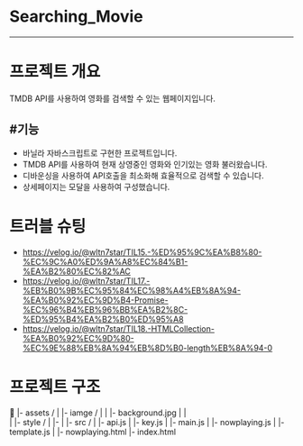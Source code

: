 # Searching_Movie
---------------
# 프로젝트 개요

TMDB API를 사용하여 영화를 검색할 수 있는 웹페이지입니다.

#기능
---------------
- 바닐라 자바스크립트로 구현한 프로젝트입니다.
- TMDB API를 사용하여 현재 상영중인 영화와 인기있는 영화 불러왔습니다.
- 디바운싱을 사용하여 API호출을 최소화해 효율적으로 검색할 수 있습니다.
- 상세페이지는 모달을 사용하여 구성했습니다.

# 트러블 슈팅
- https://velog.io/@wltn7star/TIL15.-%ED%95%9C%EA%B8%80-%EC%9C%A0%ED%9A%A8%EC%84%B1-%EA%B2%80%EC%82%AC
- https://velog.io/@wltn7star/TIL17.-%EB%B0%9B%EC%95%84%EC%98%A4%EB%8A%94-%EA%B0%92%EC%9D%B4-Promise-%EC%96%B4%EB%96%BB%EA%B2%8C-%ED%95%B4%EA%B2%B0%ED%95%A8
- https://velog.io/@wltn7star/TIL18.-HTMLCollection-%EA%B0%92%EC%9D%80-%EC%9E%88%EB%8A%94%EB%8D%B0-length%EB%8A%94-0

# 프로젝트 구조
📁
|- assets /
|   |- iamge /
|   |  |- background.jpg 
|   |   
|   |- style /
|      |- 
|
|- src /
|   |- api.js
|   |- key.js
|   |- main.js
|   |- nowplaying.js
|   |- template.js
|
|- nowplaying.html
|- index.html
